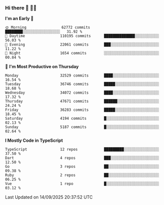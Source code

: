### Hi there 👋 🧑‍💻



<!--START_SECTION:waka-->
**I'm an Early 🐤** 

```text
🌞 Morning                62772 commits       ████████░░░░░░░░░░░░░░░░░   31.92 % 
🌆 Daytime                110195 commits      ██████████████░░░░░░░░░░░   56.03 % 
🌃 Evening                22061 commits       ███░░░░░░░░░░░░░░░░░░░░░░   11.22 % 
🌙 Night                  1654 commits        ░░░░░░░░░░░░░░░░░░░░░░░░░   00.84 % 
```
📅 **I'm Most Productive on Thursday** 

```text
Monday                   32529 commits       ████░░░░░░░░░░░░░░░░░░░░░   16.54 % 
Tuesday                  36746 commits       █████░░░░░░░░░░░░░░░░░░░░   18.68 % 
Wednesday                34072 commits       ████░░░░░░░░░░░░░░░░░░░░░   17.32 % 
Thursday                 47671 commits       ██████░░░░░░░░░░░░░░░░░░░   24.24 % 
Friday                   36283 commits       █████░░░░░░░░░░░░░░░░░░░░   18.45 % 
Saturday                 4194 commits        █░░░░░░░░░░░░░░░░░░░░░░░░   02.13 % 
Sunday                   5187 commits        █░░░░░░░░░░░░░░░░░░░░░░░░   02.64 % 
```


**I Mostly Code in TypeScript** 

```text
TypeScript               12 repos            █████████░░░░░░░░░░░░░░░░   37.50 % 
Dart                     4 repos             ███░░░░░░░░░░░░░░░░░░░░░░   12.50 % 
Go                       3 repos             ██░░░░░░░░░░░░░░░░░░░░░░░   09.38 % 
Ruby                     2 repos             ██░░░░░░░░░░░░░░░░░░░░░░░   06.25 % 
Vue                      1 repo              █░░░░░░░░░░░░░░░░░░░░░░░░   03.12 % 
```




 Last Updated on 14/09/2025 20:37:52 UTC
<!--END_SECTION:waka-->


